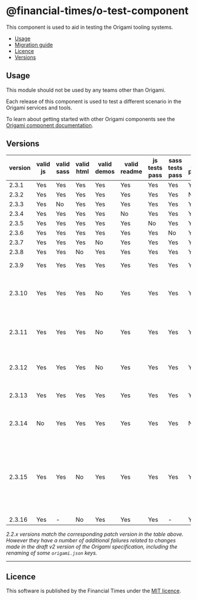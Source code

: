 # @financial-times/o-test-component

This component is used to aid in testing the Origami tooling systems.

- [Usage](#usage)
- [Migration guide](#migration-guide)
- [Licence](#licence)
- [Versions](#versions)

## Usage

This module should not be used by any teams other than Origami.

Each release of this component is used to test a different scenario in the Origami services and tools.

To learn about getting started with other Origami components see the [Origami component documentation](https://origami.ft.com/docs/components).

## Versions

|version|valid js|valid sass|valid html|valid demos|valid readme|js tests pass|sass tests pass|js lint passes|sass lint passes|valid origami.json  |description                      |
|-------|--------|----------|----------|-----------|------------|-------------|---------------|--------------|----------------|--------------------|---------------------------------|
|2.3.1  | Yes    | Yes      | Yes      | Yes       | Yes        | Yes         | Yes           | Yes          | No             | Yes  |                                               |
|2.3.2  | Yes    | Yes      | Yes      | Yes       | Yes        | Yes         | Yes           | No           | Yes            | Yes  |                                               |
|2.3.3  | Yes    | No       | Yes      | Yes       | Yes        | Yes         | Yes           | Yes          | No             | Yes  |                                               |
|2.3.4  | Yes    | Yes      | Yes      | Yes       | No         | Yes         | Yes           | Yes          | Yes            | Yes  |                                               |
|2.3.5  | Yes    | Yes      | Yes      | Yes       | Yes        | No          | Yes           | Yes          | Yes            | Yes  |                                               |
|2.3.6  | Yes    | Yes      | Yes      | Yes       | Yes        | Yes         | No            | Yes          | Yes            | Yes  |                                               |
|2.3.7  | Yes    | Yes      | Yes      | No        | Yes        | Yes         | Yes           | Yes          | Yes            | Yes  |                                               |
|2.3.8  | Yes    | Yes      | No       | Yes       | Yes        | Yes         | Yes           | Yes          | Yes            | Yes  |                                               |
|2.3.9  | Yes    | Yes      | Yes      | Yes       | Yes        | Yes         | Yes           | Yes          | Yes            | Yes  | ✅ All correct.                                |
|2.3.10 | Yes    | Yes      | Yes      | No        | Yes        | Yes         | Yes           | Yes          | Yes            | Yes  | The demo's mustache causes a compilation error|
|2.3.11 | Yes    | Yes      | Yes      | No        | Yes        | Yes         | Yes           | Yes          | Yes            | Yes  | The demo's sass causes a compilation error    |
|2.3.12 | Yes    | Yes      | Yes      | No        | Yes        | Yes         | Yes           | Yes          | Yes            | Yes  | The demo's js causes a compilation error      |
|2.3.13 | Yes    | Yes      | Yes      | Yes       | Yes        | Yes         | Yes           | Yes          | Yes            | No   | No origami.json file                          |
|2.3.14 | No     | Yes      | Yes      | Yes       | Yes        | Yes         | Yes           | No           | Yes            | Yes  | Syntax errors in component js                 |
|2.3.15 | Yes    | Yes      | No       | Yes       | Yes        | Yes         | Yes           | Yes          | Yes            | Yes  | The demo html contains invalid syntax which causes prettier to throw an error |
|2.3.16 | Yes    | -        | No       | Yes       | Yes        | Yes         | -             | Yes          | Yes            | Yes  |                                               |

_2.2.x versions match the corresponding patch version in the table above. However they have a number of additional failures related to changes made in the draft v2 version of the Origami specification, including the renaming of some `origami.json` keys._

----

## Licence

This software is published by the Financial Times under the [MIT licence](http://opensource.org/licenses/MIT).
